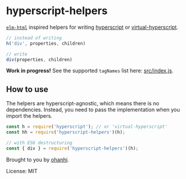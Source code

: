 # hyperscript-helpers

[`elm-html`](https://github.com/evancz/elm-html) inspired helpers for writing [hyperscript](https://github.com/dominictarr/hyperscript) or [virtual-hyperscript](https://github.com/Matt-Esch/virtual-dom/tree/master/virtual-hyperscript).

```javascript
// instead of writing
h('div', properties, children)

// write
div(properties, children)
```

**Work in progress!** See the supported `tagNames` list here: [src/index.js](src/index.js).

## How to use

The helpers are hyperscript-agnostic, which means there is no dependencies. Instead, you need to pass the implementation when you import the helpers.

```javascript
const h = require('hyperscript'); // or 'virtual-hyperscript'
const hh = require('hyperscript-helpers')(h);

// with ES6 destructuring
const { div } = require('hyperscript-helpers')(h);
```

Brought to you by [ohanhi](https://github.com/ohanhi/).

License: MIT
